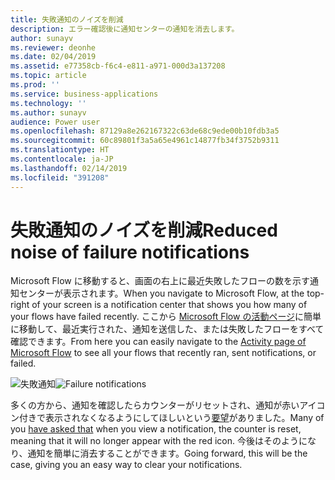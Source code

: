 ```yaml
---
title: 失敗通知のノイズを削減
description: エラー確認後に通知センターの通知を消去します。
author: sunayv
ms.reviewer: deonhe
ms.date: 02/04/2019
ms.assetid: e77358cb-f6c4-e811-a971-000d3a137208
ms.topic: article
ms.prod: ''
ms.service: business-applications
ms.technology: ''
ms.author: sunayv
audience: Power user
ms.openlocfilehash: 87129a8e262167322c63de68c9ede00b10fdb3a5
ms.sourcegitcommit: 60c89801f3a5a65e4961c14877fb34f3752b9311
ms.translationtype: HT
ms.contentlocale: ja-JP
ms.lasthandoff: 02/14/2019
ms.locfileid: "391208"
---
```

# <a name="reduced-noise-of-failure-notifications"></a><span data-ttu-id="5bc5d-103">失敗通知のノイズを削減</span><span class="sxs-lookup"><span data-stu-id="5bc5d-103">Reduced noise of failure notifications</span></span>




<span data-ttu-id="5bc5d-104">Microsoft Flow に移動すると、画面の右上に最近失敗したフローの数を示す通知センターが表示されます。</span><span class="sxs-lookup"><span data-stu-id="5bc5d-104">When you navigate to Microsoft Flow, at the top-right of your screen is a notification center that shows you how many of your flows have failed recently.</span></span> <span data-ttu-id="5bc5d-105">ここから [Microsoft Flow の活動ページ](https://flow.microsoft.com/manage/activities)に簡単に移動して、最近実行された、通知を送信した、または失敗したフローをすべて確認できます。</span><span class="sxs-lookup"><span data-stu-id="5bc5d-105">From here you can easily navigate to the [Activity page of Microsoft Flow](https://flow.microsoft.com/manage/activities) to see all your flows that recently ran, sent notifications, or failed.</span></span>

<span data-ttu-id="5bc5d-106">![失敗通知](media/reduced-failure-noise-1.png "失敗通知")</span><span class="sxs-lookup"><span data-stu-id="5bc5d-106">![Failure notifications](media/reduced-failure-noise-1.png "Failure notifications")</span></span>

<span data-ttu-id="5bc5d-107">多くの方から、通知を確認したらカウンターがリセットされ、通知が赤いアイコン付きで表示されなくなるようにしてほしいという[要望](https://powerusers.microsoft.com/t5/Flow-Ideas/Clear-Notifications/idi-p/5402)がありました。</span><span class="sxs-lookup"><span data-stu-id="5bc5d-107">Many of you [have asked that](https://powerusers.microsoft.com/t5/Flow-Ideas/Clear-Notifications/idi-p/5402) when you view a notification, the counter is reset, meaning that it will no longer appear with the red icon.</span></span> <span data-ttu-id="5bc5d-108">今後はそのようになり、通知を簡単に消去することができます。</span><span class="sxs-lookup"><span data-stu-id="5bc5d-108">Going forward, this will be the case, giving you an easy way to clear your notifications.</span></span>
